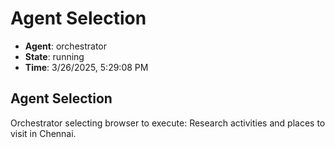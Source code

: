 # Agent Selection

- **Agent**: orchestrator
- **State**: running
- **Time**: 3/26/2025, 5:29:08 PM

## Agent Selection

Orchestrator selecting browser to execute: Research activities and places to visit in Chennai.

